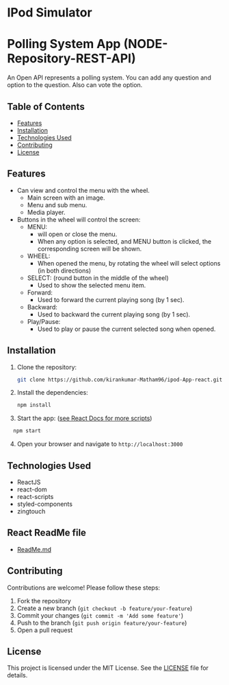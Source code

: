 # IPod Simulator

# Polling System App (NODE-Repository-REST-API)

An Open API represents a polling system. You can add any question and option to the question. Also can vote the option.

## Table of Contents

- [Features](#backend-features)
- [Installation](#installation)
- [Technologies Used](#technologies-used)
- [Contributing](#contributing)
- [License](#license)

## Features

- Can view and control the menu with the wheel.
  - Main screen with an image.
  - Menu and sub menu.
  - Media player.
- Buttons in the wheel will control the screen:
  - MENU:
    - will open or close the menu.
    - When any option is selected, and MENU button is clicked, the corresponding screen will be shown.
  - WHEEL:
    - When opened the menu, by rotating the wheel will select options (in both directions)
  - SELECT: (round button in the middle of the wheel)
    - Used to show the selected menu item.
  - Forward:
    - Used to forward the current playing song (by 1 sec).
  - Backward:
    - Used to backward the current playing song (by 1 sec).
  - Play/Pause:
    - Used to play or pause the current selected song when opened.

## Installation

1. Clone the repository:

   ```bash
   git clone https://github.com/kirankumar-Matham96/ipod-App-react.git

   ```

2. Install the dependencies:

   ```bash
   npm install
   ```

3. Start the app: ([see React Docs for more scripts](#react-readme-file))

```bash
  npm start
```

4. Open your browser and navigate to `http://localhost:3000`

## Technologies Used

- ReactJS
- react-dom
- react-scripts
- styled-components
- zingtouch

## React ReadMe file

- [ReadMe.md](https://github.com/facebook/create-react-app/blob/main/packages/cra-template/template/README.md)

## Contributing

Contributions are welcome! Please follow these steps:

1. Fork the repository
2. Create a new branch (`git checkout -b feature/your-feature`)
3. Commit your changes (`git commit -m 'Add some feature'`)
4. Push to the branch (`git push origin feature/your-feature`)
5. Open a pull request

## License

This project is licensed under the MIT License. See the [LICENSE](LICENSE) file for details.
